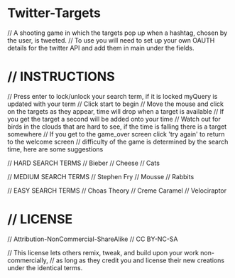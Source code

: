 Twitter-Targets
===============
// A shooting game in which the targets pop up when a hashtag, chosen by the user, is tweeted.
// To use you will need to set up your own OAUTH details for the twitter API and add them in main under the fields. 


// INSTRUCTIONS
==============
// Press enter to lock/unlock your search term, if it is locked myQuery is updated with your term
// Click start to begin
// Move the mouse and click on the targets as they appear, time will drop when a target is available
// If you get the target a second will be added onto your time
// Watch out for birds in the clouds that are hard to see, if the time is falling there is a target somewhere
// If you get to the game_over screen click 'try again' to return to the welcome screen 
// difficulty of the game is determined by the search time, here are some suggestions

// HARD SEARCH TERMS
// Bieber
// Cheese
// Cats

// MEDIUM SEARCH TERMS
// Stephen Fry
// Mousse
// Rabbits

// EASY SEARCH TERMS
// Choas Theory
// Creme Caramel
// Velociraptor

// LICENSE
==============

// Attribution-NonCommercial-ShareAlike 
// CC BY-NC-SA

// This license lets others remix, tweak, and build upon your work non-commercially,
// as long as they credit you and license their new creations under the identical terms.

